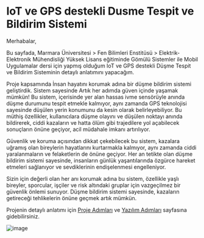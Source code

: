 # IoT ve GPS destekli Dusme Tespit ve Bildirim Sistemi
Merhabalar,

Bu sayfada, Marmara Üniversitesi > Fen Bilimleri Enstitüsü > Elektrik-Elektronik Mühendisliği Yüksek Lisans eğitiminde Gömülü Sistemler ile Mobil Uygulamalar dersi için yapmış olduğum IoT ve GPS destekli Düşme Tespit ve Bildirim Sisteminin detaylı anlatımını yapacağım.

Proje kapsamında İnsan hayatını korumak adına bir düşme bildirim sistemi geliştirdik. Sistem sayesinde Artık her adımda güven içinde yaşamak mümkün! Bu sistem, içerisinde yer alan hassas ivme sensörüyle anında düşme durumunu tespit etmekle kalmıyor, aynı zamanda GPS teknolojisi sayesinde düşülen yerin konumunu da kesin olarak belirleyebiliyor. Bu müthiş özellikler, kullanıcılara düşme olayını ve düşülen noktayı anında bildirerek, ciddi kazaların ve hatta ölüm gibi trajedilere yol açabilecek sonuçların önüne geçiyor, acil müdahale imkanı artırılıyor.


Güvenlik ve koruma açısından dikkat çekebilecek bu sistem, kazalara uğramış olan bireylerin hayatlarını kurtarmakla kalmıyor, aynı zamanda ciddi yaralanmaların ve felaketlerin de önüne geçiyor. Her an tetikte olan düşme bildirim sistemi sayesinde, insanların günlük yaşantılarında özgürce hareket etmeleri sağlanıyor ve sevdiklerinin endişelenmesi engelleniyor.

Sizin için değerli olan her anı korumak adına bu sistem, özellikle yaşlı bireyler, sporcular, işçiler ve risk altındaki gruplar için vazgeçilmez bir güvenlik önlemi sunuyor. Düşme bildirim sistemi sayesinde, kazaların getireceği tehlikelerin önüne geçmek artık mümkün.

Projenin detaylı anlatımı için [Proje Adımları](https://github.com/ozgepek/IoT-ve-GPS-destekli-Dusme-Tespit-ve-Bildirim-Sistemi/wiki/IoT-ve-GPS-destekli-Dusme-Tespit-ve-Bildirim-Sistemi-Proje-Ad%C4%B1mlar%C4%B1) ve [Yazılım Adımları](https://github.com/ozgepek/IoT-ve-GPS-destekli-Dusme-Tespit-ve-Bildirim-Sistemi/wiki/IoT-ve-GPS-destekli-Dusme-Tespit-ve-Bildirim-Sistemi-Yaz%C4%B1l%C4%B1m-Ad%C4%B1mlar%C4%B1) sayfasına gidebilirsiniz. 


![image](https://github.com/ozgepek/IoT-ve-GPS-destekli-Dusme-Tespit-ve-Bildirim-Sistemi/assets/83868162/e9862970-4fbf-46eb-84a1-73a03e40d83a)

